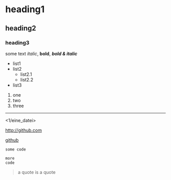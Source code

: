 # heading1

## heading2

### heading3

some text *italic*, **bold**, ***bold & italic***

- list1
- list2
    - list2.1
    - list2.2
- list3

1. one
7. two
4. three

---

<1/eine_datei>

<http://github.com>

[github](github.com)

`some code`

    more
    code

> a quote
> is a quote

